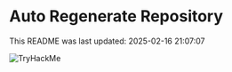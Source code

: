 # Auto Regenerate Repository

This README was last updated: 2025-02-16 21:07:07

 ![TryHackMe](https://tryhackme.com/badge/533634)